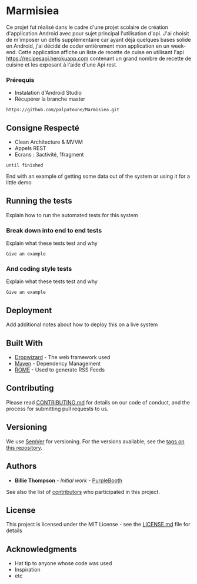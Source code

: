 # Marmisiea

Ce projet fut réalisé dans le cadre d'une projet scolaire de création d'application Android avec pour sujet principal l'utilisation d'api. J'ai choisit de m'imposer un défis supplémentaire car ayant déjà quelques bases solide en Android, j'ai décidé de coder entièrement mon application en un week-end. Cette application affiche un liste de recette de cuise en utilisant l'api https://recipesapi.herokuapp.com contenant un grand nombre de recette de cuisine et les exposant à l'aide d'une Api rest.


### Prérequis

* Instalation d'Android Studio
* Récupérer la branche master

 
```
https://github.com/palpatoune/Marmisiea.git
```

## Consigne Respecté

* Clean Architecture & MVVM
* Appels REST
* Ecrans : 3activité, 1fragment

```
until finished
```

End with an example of getting some data out of the system or using it for a little demo

## Running the tests

Explain how to run the automated tests for this system

### Break down into end to end tests

Explain what these tests test and why

```
Give an example
```

### And coding style tests

Explain what these tests test and why

```
Give an example
```

## Deployment

Add additional notes about how to deploy this on a live system

## Built With

* [Dropwizard](http://www.dropwizard.io/1.0.2/docs/) - The web framework used
* [Maven](https://maven.apache.org/) - Dependency Management
* [ROME](https://rometools.github.io/rome/) - Used to generate RSS Feeds

## Contributing

Please read [CONTRIBUTING.md](https://gist.github.com/PurpleBooth/b24679402957c63ec426) for details on our code of conduct, and the process for submitting pull requests to us.

## Versioning

We use [SemVer](http://semver.org/) for versioning. For the versions available, see the [tags on this repository](https://github.com/your/project/tags). 

## Authors

* **Billie Thompson** - *Initial work* - [PurpleBooth](https://github.com/PurpleBooth)

See also the list of [contributors](https://github.com/your/project/contributors) who participated in this project.

## License

This project is licensed under the MIT License - see the [LICENSE.md](LICENSE.md) file for details

## Acknowledgments

* Hat tip to anyone whose code was used
* Inspiration
* etc
